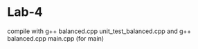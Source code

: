 # Lab-4
compile with g++ balanced.cpp unit_test_balanced.cpp
and g++ balanced.cpp main.cpp (for main)
